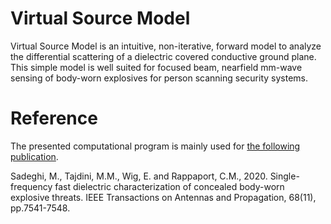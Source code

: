 # Virtual Source Model

Virtual Source Model is an intuitive, non-iterative, forward model to analyze the differential scattering of a dielectric covered conductive ground plane. This simple model is well suited for focused beam, nearfield mm-wave sensing of body-worn explosives for person scanning security systems.

# Reference

The presented computational program is mainly used for [the following publication](https://doi.org/10.1109/TAP.2020.3000866).

Sadeghi, M., Tajdini, M.M., Wig, E. and Rappaport, C.M., 2020. Single-frequency fast dielectric characterization of concealed body-worn explosive threats. IEEE Transactions on Antennas and Propagation, 68(11), pp.7541-7548.
